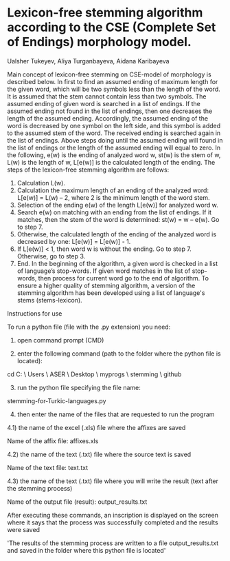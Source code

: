 # Lexicon-free stemming algorithm according to the CSE (Complete Set of Endings) morphology model.
Ualsher Tukeyev, Aliya Turganbayeva, Aidana Karibayeva

Main concept of lexicon-free stemming on CSE-model of morphology is described below. In first to find an assumed ending of maximum length for the given word, which will be two symbols less than the length of the word. It is assumed that the stem cannot contain less than two symbols. The assumed ending of given word is searched in a list of endings. If the assumed ending not found in the list of endings, then one decreases the length of the assumed ending.  Accordingly, the assumed ending of the word is decreased by one symbol on the left side, and this symbol is added to the assumed stem of the word. The received ending is searched again in the list of endings. Above steps doing until the assumed ending will found in the list of endings or the length of the assumed ending will equal to zero.
In the following, e(w) is the ending of analyzed word w, st(w) is the stem of w, L(w) is the length of w, L[e(w)] is the calculated length of the ending.
The steps of the lexicon-free stemming algorithm are follows:
1. Calculation L(w).
2. Calculation the maximum length of an ending of the analyzed word: L[e(w)] = L(w) – 2, where 2 is the minimum length of the word stem.
3. Selection of the ending e(w) of the length L[e(w)] for analyzed word w.
4. Search e(w) on matching with an ending from the list of endings. If it matches, then the stem of the word is determined: st(w) = w – e(w). Go to step 7.
5. Otherwise, the calculated length of the ending of the analyzed word is decreased by one: L[e(w)] = L[e(w)] - 1.
6. If L[e(w)] < 1, then word w is without the ending. Go to step 7. Otherwise, go to step 3.
7. End.
In the beginning of the algorithm, a given word is checked in a list of language’s stop-words. If given word matches in the list of stop-words, then process for current word go to the end of algorithm.
To ensure a higher quality of stemming algorithm, a version of the stemming algorithm has been developed using a list of language's stems (stems-lexicon).



Instructions for use

To run a python file (file with the .py extension) you need:
1) open command prompt (CMD)

2) enter the following command (path to the folder where the python file is located):

cd C: \ Users \ ASER \ Desktop \ myprogs \ stemming \ github

3) run the python file specifying the file name:

stemming-for-Turkic-languages.py

4) then enter the name of the files that are requested to run the program

4.1) the name of the excel (.xls) file where the affixes are saved

Name of the affix file: affixes.xls

4.2) the name of the text (.txt) file where the source text is saved

Name of the text file: text.txt

4.3) the name of the text (.txt) file where you will write the result (text after the stemming process)

Name of the output file (result): output_results.txt

After executing these commands, an inscription is displayed on the screen where it says that the process was successfully completed and the results were saved

'The results of the stemming process are written to a file output_results.txt and saved in the folder where this python file is located'
